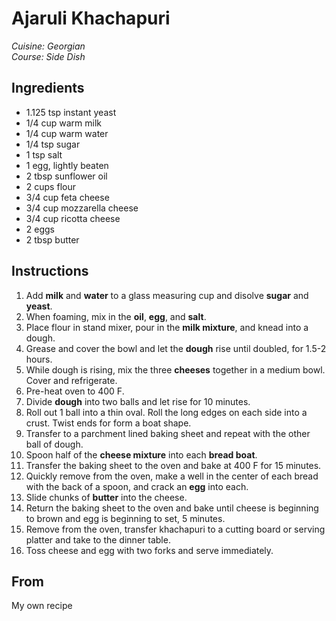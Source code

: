 # Ajaruli Khachapuri

_Cuisine:  Georgian_<br />
_Course:  Side Dish_

## Ingredients

- 1.125 tsp instant yeast
- 1/4 cup warm milk
- 1/4 cup warm water
- 1/4 tsp sugar
- 1 tsp salt
- 1 egg, lightly beaten
- 2 tbsp sunflower oil
- 2 cups flour
- 3/4 cup feta cheese
- 3/4 cup mozzarella cheese
- 3/4 cup ricotta cheese
- 2 eggs
- 2 tbsp butter

## Instructions

1. Add **milk** and **water** to a glass measuring cup and disolve **sugar** and **yeast**.
1. When foaming, mix in the **oil**, **egg**, and **salt**.
1. Place flour in stand mixer, pour in the **milk mixture**, and knead into a dough.
1. Grease and cover the bowl and let the **dough** rise until doubled, for 1.5-2 hours.
1. While dough is rising, mix the three **cheeses** together in a medium bowl.  Cover and refrigerate.
1. Pre-heat oven to 400 F.
1. Divide **dough** into two balls and let rise for 10 minutes.
1. Roll out 1 ball into a thin oval.  Roll the long edges on each side into a crust.  Twist ends for form a boat shape.
1. Transfer to a parchment lined baking sheet and repeat with the other ball of dough.
1. Spoon half of the **cheese mixture** into each **bread boat**.
1. Transfer the baking sheet to the oven and bake at 400 F for 15 minutes.
1. Quickly remove from the oven, make a well in the center of each bread with the back of a spoon, and crack an **egg** into each.
1. Slide chunks of **butter** into the cheese.
1. Return the baking sheet to the oven and bake until cheese is beginning to brown and egg is beginning to set, 5 minutes.
1. Remove from the oven, transfer khachapuri to a cutting board or serving platter and take to the dinner table.
1. Toss cheese and egg with two forks and serve immediately.

## From

My own recipe